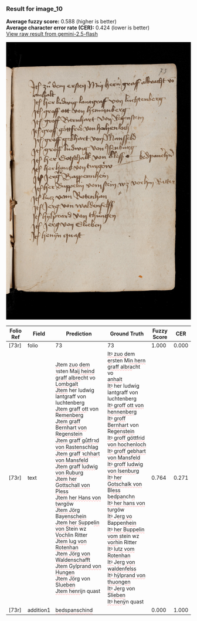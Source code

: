 ### Result for image_10
**Average fuzzy score:** 0.588 (higher is better)<br>**Average character error rate (CER):** 0.424 (lower is better)<br>[View raw result from gemini-2.5-flash](https://github.com/RISE-UNIBAS/humanities_data_benchmark/blob/main/results/2025-10-24/T0271/request_T0271_image_10.json)

<img src="https://github.com/RISE-UNIBAS/humanities_data_benchmark/blob/main/benchmarks/medieval_manuscripts/images/image_10.jpg?raw=true" alt="image_10" width="800px">

<style>
.diff { text-decoration: underline; text-decoration-color: #ffcccc; text-decoration-style: wavy; }
</style>

| Folio Ref | Field | Prediction | Ground Truth | Fuzzy Score | CER |
|-----------|-------|------------|--------------|-------------|-----|
| [73r] | folio | 73 | 73 | 1.000 | 0.000 |
| [73r] | text | <span class="diff">Jt</span>em <span class="diff">zuo dem ꝛ</span>sten M<span class="diff">aij heind graff albre</span>cht vo<br><span class="diff">Lombgalt<br>Jtem</span> her ludwig lantgraff von luchtenberg<br><span class="diff">Jtem graff ot</span>t von Re<span class="diff">menberg<br>Jtem graff</span> B<span class="diff">ernhart von Regenstein<br>Jtem graff gůtfrꝛd von Rastens</span>ch<span class="diff">lag<br>Jtem graff ꝛchhart von Mansfeld<br>Jtem graff ludwig von Ruburg<br>Jtem her Gottschall von Pless<br>Jtem her Hans von tw</span>rgöw<br>J<span class="diff">tem Jörg</span> Ba<span class="diff">yenschein<br>Jtem her Su</span>ppe<span class="diff">lin von S</span>tein wz <span class="diff">Vochl</span>in Ritter<br>J<span class="diff">tem lug von Rotenhan<br></span>J<span class="diff">tem Jörg von Waldenschafft<br>Jtem Gylprand von Hungen<br>Jtem Jö</span>rg von Sl<span class="diff">ueben<br>Jtem henrij</span>n quast | <span class="diff">Itꝰ zuo d</span>em <span class="diff">er</span>sten M<span class="diff">in hern graff albra</span>cht vo<br><span class="diff"> anhalt<br> Itꝰ</span> her ludwig lantgraff von luchtenberg<br><span class="diff"> Itꝰ groff ott von hennenberg<br> Itꝰ groff Bernhar</span>t von Re<span class="diff">genstein<br> Itꝰ groff göttfrid von hochenloch<br>  Itꝰ groff gebhart von Mansfeld<br> Itꝰ groff ludwig von Isenburg<br> Itꝰ her Gotschalk von</span> B<span class="diff">less bedpan</span>ch<span class="diff">n<br> Itꝰ her hans von tu</span>rgöw<br><span class="diff"> Itꝰ </span>J<span class="diff">erg vo</span> Bappe<span class="diff">nhein<br> Itꝰ her Buppelin vom s</span>tein wz <span class="diff">vorh</span>in Ritter<br><span class="diff"> Itꝰ lutz vom Rotenhan<br> Itꝰ </span>J<span class="diff">erg von waldenfelss<br> Itꝰ hÿlprand von thuongen<br> Itꝰ </span>J<span class="diff">e</span>rg von Sl<span class="diff">ieben<br> Itꝰ henÿ</span>n quast | 0.764 | 0.271 |
| [73r] | addition1 | <span class="diff">bedspanschind</span> |  | 0.000 | 1.000 |
